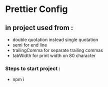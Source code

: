 # Prettier Config

## in project used from :

- double quotation instead single quotation
- semi for end line
- trailingComma for separate trailing commas
- tabWidth for print width on 80 character




### Steps to start project :

- npm i
